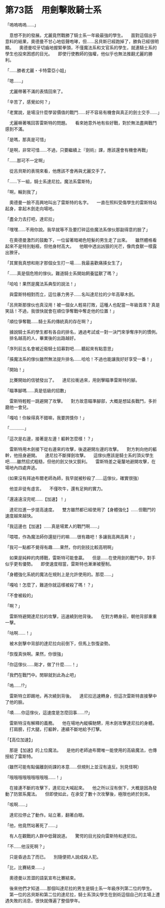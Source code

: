 # 第73話　用劍擊敗騎士系

「嗚嗚嗚嗚……」

　意想不到的發展。尤麗竟然戰勝了騎士系一年級最強的學生。
　面對這個出乎意料的結果，奧德曼不甘心地低聲咆哮，但……呂貝斯已經跑掉了，勝負已經很明顯。
　奧德曼咬牙切齒地握緊拳頭，不僅魔法系和文官系的學生，就連騎士系的學生也投來困惑的目光。
　即使行使教師的強權，他似乎也無法推翻尤麗的勝利。

「……勝者尤麗・卡特雷亞小姐」

「嗯……」

　尤麗帶著不滿的表情回來了。

「辛苦了，感覺如何？」

「老實說，是場沒什麼學習價值的戰鬥……好不容易有機會與真正的劍士交手……」

　尤麗噘著嘴回答雷斯特的問題。
　看來她意外地有些好戰，對於無法盡興戰鬥感到不滿。

「是嗎，那真是可惜」

「是啊，非常可惜……不過，只要繼續上『劍術』課，應該還會有機會再戰」

「……那可不一定啊」

　從呂貝斯的表現來看，他應該不會再與尤麗交手了。

「……下一組，騎士系達尼拉。魔法系雷斯特」

「啊，輪到我了」

　奧德曼一臉不高興地叫出了雷斯特的名字。
　一直在照料受傷學生的雷斯特站起身，拿起木劍走向場地。

「盡全力去打吧，達尼拉」

「嘿嘿……不用你說。我早就等不及要打碎這些魔法系傢伙那副得意的臉了」

　在奧德曼激烈的鼓勵下，一位留著暗褐色短髮的男生走了出來。
　雖然體格看起來不是特別魁梧，但他身材高大。
　他眼中透出凶狠的光芒，像肉食獸一樣露出獠牙。

「其實我真想和剛才那個女生打一場……我最喜歡痛揍女生了」

「……真是個危險的傢伙。難道騎士系開始飼養猛獸了嗎？」

「哈哈！果然是魔法系典型的說法！」

　與雷斯特相對而立，這位暴力男子……名叫達尼拉的少年高舉木劍。

「呂貝斯那傢伙也真沒用！被一個女人輕易打敗，這種人也配當一年級首席？真是笑話！不過，我很快就會在順位爭奪戰中奪走他的位置！」

「順位爭奪戰……騎士系的傳統真的存在啊？」

　據說騎士系的學生都有各自的排名，通過考試或一對一決鬥來爭奪序列的慣例。
　排名越高的人，畢業後的出路越好。

「序列前五名會被近衛騎士招募對吧……聽起來有點意思」

「揍魔法系的傢伙雖然無法提升排名……哈哈！不過也能讓我好好享受一番！」

「開始！」

　比賽開始的信號發出了。
　達尼拉衝過來，用劍擊瞄準雷斯特的腳。

「瞄準腳嗎……真是低級的招數」

　雷斯特輕輕一跳避開了攻擊。
　對方故意瞄準腳部，大概是想延長戰鬥，多折磨他一會兒。

「嘎哈！你躲得真不錯嘛，我要誇獎你！」

「…………」

「這次是右邊，接著是左邊！軀幹怎麼樣！？」

　雷斯特用木劍接下從右邊來的攻擊，後退避開左邊的攻擊。
　對方刺向他的軀幹，他扭身避開。
　達尼拉不斷揮劍攻擊。
　這傢伙應該是騎士系的頂尖學生吧……雖然招式粗糙，但他的劍又快又銳利。
　雷斯特差之毫釐地避開攻擊，在場地內四處奔逃。

（如果沒有拜迪布爾老師為師，我早就被秒殺了……這傢伙，確實很強）

　他並非徒有虛言。
　不僅吹牛，還有足夠的實力。

「還遠遠沒完呢……【加速】！」

　達尼拉進一步提高速度。
　雙方雖然都已經使用了【身體強化】……但戰鬥的速度越來越快。

「我這邊也【加速】……真是場累人的戰鬥啊……」

「喂喂，作為魔法師你還挺行的嘛……很有趣吧！多讓我高興高興！」

「我可一點都不覺得有趣……果然，你的劍技比較高明啊」

　如果是純粹的肉搏戰，雷斯特可能會贏。
　但是……在使用劍的戰鬥中，對手似乎更有優勢。
　即使速度相當，雷斯特也漸漸被壓制。

「身體強化系統的魔法在規則上是允許使用的。那麼……」

「嘎哈！怎麼了，難道你就這樣被殺了嗎！？」

「不會被殺的」

「啊？」

　雷斯特避開達尼拉的攻擊，迅速繞到他背後。
　在對方轉身前，朝他背部重重一擊。

「咕啊……！」

　被木劍擊中背部的達尼拉向前倒下，但馬上恢復姿勢。

「恢復真快啊。果然，你很強」

「你這傢伙……剛才，做了什麼……！」

「我們在戰鬥中。閒聊就到此為止吧」

「嗚……!?」

　雷斯特立即踢地，再次繞到背後。
　達尼拉迅速轉身，但這次雷斯特直接擊中了他的臉。

「嘖……你這傢伙，這速度是怎麼回事……!?」

　雷斯特沒有解釋的義務。
　他在場地內縱橫馳騁，用木劍攻擊達尼拉的身體。
　打肩膀，打大腿，打軀幹，連續不斷地給予打擊。

「【高位加速】」

　那是【加速】的上位魔法。
　是他的老師迪布爾唯一能使用的高級魔法，也傳授給了雷斯特。

（雖然可能有點偏離劍術課的本意……但規則上並沒有違反。別見怪啊）

「哦哦哦哦哦哦哦哦哦……！」

　在接連不斷的攻擊下，達尼拉大喊起來。
　他之所以沒有倒下，大概是因為發動了防禦系魔法。
　但即使如此，在承受了數十次攻擊後，極限也終於到來。

「咳啊……」

　達尼拉停止了動作。站立著，翻著白眼。

「他，他竟然站著死了……」

　有人在觀戰的人群中低聲說道。
　驚愕的目光投向雷斯特和達尼拉。

「不……他沒死啊？」

　只是昏過去了而已。
　別隨便把人說成殺人犯。

「比，比賽結束……」

　奧德曼以苦澀的語氣宣布比賽結束。

　後來他們才知道……那個叫達尼拉的男生是騎士系一年級序列第二位的學生。
　第一位的呂貝斯和第二位的達尼拉，騎士系頂尖學生在劍術這個自己的主場上遭遇失敗的消息，很快就傳遍了整個學年。